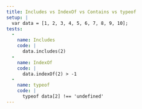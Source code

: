 ```yaml
---
title: Includes vs IndexOf vs Contains vs typeof
setup: |
  var data = [1, 2, 3, 4, 5, 6, 7, 8, 9, 10];
tests:
  -
    name: Includes
    code: |
      data.includes(2)
  -
    name: IndexOf
    code: |
      data.indexOf(2) > -1
  -
    name: typeof
    code: |
      typeof data[2] !== 'undefined'
---
```


